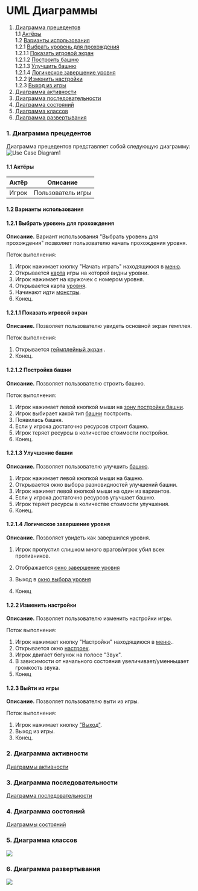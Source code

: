 ﻿# UML Диаграммы
1. [Диаграмма прецедентов](#1)<br>
1.1 [Актёры](#1.1)<br>
1.2 [Варианты использования](#1.2)<br>
1.2.1 [Выбрать уровень для прохождения](#1.2.1)<br>
1.2.1.1 [Показать игровой экран](#1.2.1.1)<br>
1.2.1.2 [Построить башню](#1.2.1.2)<br>
1.2.1.3 [Улучшить башню](#1.2.1.3)<br>
1.2.1.4 [Логическое завершение уровня](#1.2.1.4)<br>
1.2.2 [Изменить настройки](#1.2.2)<br>
1.2.3 [Выход из игры](#1.2.3)<br>
2. [Диаграмма активности](#2)
3. [Диаграмма последовательности](#3)
4. [Диаграмма состояний](#4)
5. [Диаграмма классов](#5)
6. [Диаграмма развертывания](#6)

### 1. Диаграмма прецедентов<a name="1"></a>
Диаграмма прецедентов представляет собой следующую диаграмму: 
![Use Case Diagram1](https://user-images.githubusercontent.com/50372504/67234806-72133a80-f44e-11e9-93c4-d272f541c6d2.png)

#### 1.1 Актёры<a name="1.1"></a>
Актёр | Описание
--- | ---
Игрок| Пользователь игры

#### 1.2 Варианты использования<a name="1.2"></a>
#### 1.2.1 Выбрать уровень для прохождения<a name="1.2.1"></a>
**Описание.** Вариант использования "Выбрать уровень для прохождения" позволяет пользователю начать прохождения уровня.

Поток выполнения:
1. Игрок нажимает кнопку "Начать играть" находящиюся в [меню](https://github.com/danila16030/Tower-defence/blob/master/%D0%9C%D0%BE%D0%BA%D0%B0%D0%BF%D1%8B/%D0%9C%D0%B5%D0%BD%D1%8E%20%D0%B8%D0%B3%D1%80%D1%8B.png).
2. Открывается [карта](https://github.com/danila16030/Tower-defence/blob/master/%D0%9C%D0%BE%D0%BA%D0%B0%D0%BF%D1%8B/%D0%9F%D0%B0%D0%BD%D0%B5%D0%BB%D1%8C%20%D0%B2%D1%8B%D0%B1%D0%BE%D1%80%D0%B0%20%D1%83%D1%80%D0%BE%D0%B2%D0%BD%D1%8F.png) игры на которой видны уровни.
3. Игрок нажимает на кружочек с номером уровня.
4. Открывается карта [уровня](https://github.com/danila16030/Tower-defence/blob/master/%D0%9C%D0%BE%D0%BA%D0%B0%D0%BF%D1%8B/%D0%98%D0%B3%D1%80%D0%BE%D0%B2%D0%BE%D0%B9%20%D0%BF%D1%80%D0%BE%D1%86%D0%B5%D1%81%D1%81.png).
5. Начинают идти [монстры](https://github.com/danila16030/Tower-defence/blob/master/%D0%9C%D0%BE%D0%BA%D0%B0%D0%BF%D1%8B/%D0%9F%D1%80%D0%BE%D1%82%D0%B8%D0%B2%D0%BD%D0%B8%D0%BA.png).
6. Конец.

#### 1.2.1.1 Показать игровой экран<a name="1.2.1.1"></a>
**Описание.** Позволяет пользователю увидеть основной экран гемплея.

Поток выполнения:
1. Открывается [геймплейный экран](https://github.com/danila16030/Tower-defence/blob/master/%D0%9C%D0%BE%D0%BA%D0%B0%D0%BF%D1%8B/%D0%98%D0%B3%D1%80%D0%BE%D0%B2%D0%BE%D0%B9%20%D0%BF%D1%80%D0%BE%D1%86%D0%B5%D1%81%D1%81.png) .
2. Конец.

#### 1.2.1.2 Постройка башни<a name="1.2.1.2"></a>
**Описание.** Позволяет пользователю строить башню.

Поток выполнения:
1. Игрок нажимает левой кнопкой мыши на [зону постройки башни](https://github.com/danila16030/Tower-defence/blob/master/%D0%9C%D0%BE%D0%BA%D0%B0%D0%BF%D1%8B/%D0%9E%D0%B1%D0%BB%D0%B0%D1%81%D1%82%D1%8C%20%D0%BF%D0%BE%D1%81%D1%82%D1%80%D0%BE%D0%B9%D0%BA%D0%B8%20%D0%B1%D0%B0%D1%88%D0%BD%D0%B8.png).
2. Игрок выбирает какой тип [башни](https://github.com/danila16030/Tower-defence/blob/master/%D0%9C%D0%BE%D0%BA%D0%B0%D0%BF%D1%8B/%D0%91%D0%B0%D1%88%D0%BD%D1%8F.png) построить.
3. Появилась башня.
4. Если у игрока достаточно ресурсов строит башню.
5. Игрок теряет ресурсы в количестве стоимости постройки.
4. Конец.

#### 1.2.1.3 Улучшение башни<a name="1.2.1.3"></a>
**Описание.** Позволяет пользователю улучшить [башню](https://github.com/danila16030/Tower-defence/blob/master/%D0%9C%D0%BE%D0%BA%D0%B0%D0%BF%D1%8B/%D0%91%D0%B0%D1%88%D0%BD%D1%8F.png).
1. Игрок нажимает левой кнопкой мыши на башню.
2. Открывается окно выбора разновидностей улучшений башни.
3. Игрок нажимет левой кнопкой мыши на один из вариантов.
4. Если у игрока достаточно ресурсов улучшает башню.
5. Игрок теряет ресурсы в количестве стоимости улучшения.
6. Конец.

#### 1.2.1.4 Логическое завершение уровня<a name="1.2.1.4"></a>
**Описание.** Позволяет увидеть как завершился уровня.
1. Игрок пропустил слишком много врагов/игрок убил всех противников.
2. Отображается [окно завершение уровня](https://github.com/danila16030/Tower-defence/blob/master/%D0%9C%D0%BE%D0%BA%D0%B0%D0%BF%D1%8B/%D0%9F%D0%B0%D0%BD%D0%B5%D0%BB%D1%8C%20%D0%BF%D1%80%D0%B8%20%D0%BF%D0%BE%D1%80%D0%B0%D0%B6%D0%B5%D0%BD%D0%B8%D0%B8.png)

3. Выход в [окно выбора уровня](https://github.com/danila16030/Tower-defence/blob/master/%D0%9C%D0%BE%D0%BA%D0%B0%D0%BF%D1%8B/%D0%9F%D0%B0%D0%BD%D0%B5%D0%BB%D1%8C%20%D0%B2%D1%8B%D0%B1%D0%BE%D1%80%D0%B0%20%D1%83%D1%80%D0%BE%D0%B2%D0%BD%D1%8F.png)

4. Конец

#### 1.2.2 Изменить настройки<a name="1.2.2"></a>
**Описание.** Позволяет пользователю изменить настройки игры.

Поток выполнения:
1. Игрок нажимает кнопку "Настройки" находящиюся в [меню](https://github.com/danila16030/Tower-defence/blob/master/%D0%9C%D0%BE%D0%BA%D0%B0%D0%BF%D1%8B/%D0%9C%D0%B5%D0%BD%D1%8E%20%D0%B8%D0%B3%D1%80%D1%8B.png)..
2. Открывается окно [настроек](https://github.com/danila16030/Tower-defence/blob/master/%D0%9C%D0%BE%D0%BA%D0%B0%D0%BF%D1%8B/%D0%9C%D0%B5%D0%BD%D1%8E%20%D0%BD%D0%B0%D1%81%D1%82%D1%80%D0%BE%D0%B5%D0%BA.png).
3. Игрок двигает бегунок на полосе "Звук".
4. В зависимости от начального состояния увеличивает/уменньшает громкость звука.
5. Конец

#### 1.2.3 Выйти из игры<a name="1.2.3"></a>
**Описание.** Позволяет пользователю выти из игры.

Поток выполнения:
1. Игрок нажимает кнопку ["Выход"](https://github.com/danila16030/Tower-defence/blob/master/%D0%9C%D0%BE%D0%BA%D0%B0%D0%BF%D1%8B/%D0%9C%D0%B5%D0%BD%D1%8E%20%D0%B8%D0%B3%D1%80%D1%8B.png).
2. Выход из игры.
3. Конец.


### 2. Диаграмма активности<a name="2"></a>
[Диаграммы активности](https://github.com/danila16030/Tower-defence/blob/master/%D0%94%D0%B8%D0%B0%D0%B3%D1%80%D0%B0%D0%BC%D0%BC%D1%8B/Activities/README.md)
### 3. Диаграмма последовательности<a name="3"></a>
[Диаграмма последовательности](https://github.com/danila16030/Tower-defence/blob/master/%D0%94%D0%B8%D0%B0%D0%B3%D1%80%D0%B0%D0%BC%D0%BC%D1%8B/Sequences/README.md)

### 4. Диаграмма состояний<a name="4"></a>
[Диаграммы состояний](https://github.com/danila16030/Tower-defence/tree/master/%D0%94%D0%B8%D0%B0%D0%B3%D1%80%D0%B0%D0%BC%D0%BC%D1%8B/State)
### 5. Диаграмма классов<a name="5"></a>
![](https://user-images.githubusercontent.com/50372504/68149596-3187e680-ff4f-11e9-8403-78a13d2cf0b3.png)
### 6. Диаграмма развертывания<a name="6"></a>
![](https://user-images.githubusercontent.com/50372504/68139580-668a3e00-ff3b-11e9-971e-608c7481237a.png)
